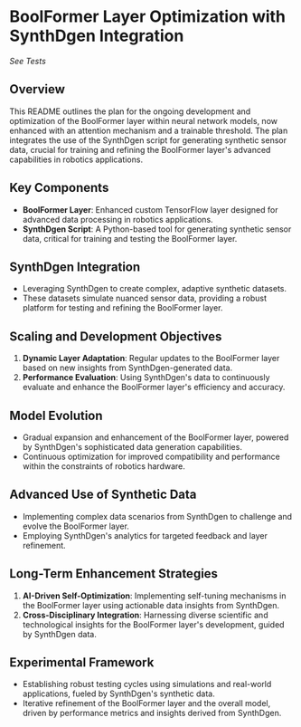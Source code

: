 # BoolFormer Layer Optimization with SynthDgen Integration
*See Tests*

## Overview
This README outlines the plan for the ongoing development and optimization of the BoolFormer layer within neural network models, now enhanced with an attention mechanism and a trainable threshold. The plan integrates the use of the SynthDgen script for generating synthetic sensor data, crucial for training and refining the BoolFormer layer's advanced capabilities in robotics applications.

## Key Components
- **BoolFormer Layer**: Enhanced custom TensorFlow layer designed for advanced data processing in robotics applications.
- **SynthDgen Script**: A Python-based tool for generating synthetic sensor data, critical for training and testing the BoolFormer layer.

## SynthDgen Integration
- Leveraging SynthDgen to create complex, adaptive synthetic datasets.
- These datasets simulate nuanced sensor data, providing a robust platform for testing and refining the BoolFormer layer.

## Scaling and Development Objectives
1. **Dynamic Layer Adaptation**: Regular updates to the BoolFormer layer based on new insights from SynthDgen-generated data.
2. **Performance Evaluation**: Using SynthDgen's data to continuously evaluate and enhance the BoolFormer layer's efficiency and accuracy.

## Model Evolution
- Gradual expansion and enhancement of the BoolFormer layer, powered by SynthDgen's sophisticated data generation capabilities.
- Continuous optimization for improved compatibility and performance within the constraints of robotics hardware.

## Advanced Use of Synthetic Data
- Implementing complex data scenarios from SynthDgen to challenge and evolve the BoolFormer layer.
- Employing SynthDgen's analytics for targeted feedback and layer refinement.

## Long-Term Enhancement Strategies
1. **AI-Driven Self-Optimization**: Implementing self-tuning mechanisms in the BoolFormer layer using actionable data insights from SynthDgen.
2. **Cross-Disciplinary Integration**: Harnessing diverse scientific and technological insights for the BoolFormer layer's development, guided by SynthDgen data.

## Experimental Framework
- Establishing robust testing cycles using simulations and real-world applications, fueled by SynthDgen's synthetic data.
- Iterative refinement of the BoolFormer layer and the overall model, driven by performance metrics and insights derived from SynthDgen.

